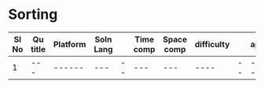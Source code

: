 # Sorting

| Sl No | Qu title | Platform                            | Soln Lang |   | Time comp | Space comp | difficulty |    | approach |
| --     | ---     |   ------                            | ---       |-- | ---       | ---        | ----       | -- | ---------|
|  1     | ---     |   ------                            | ---       |-- | ---       | ---        | ----       | -- | ---------|
